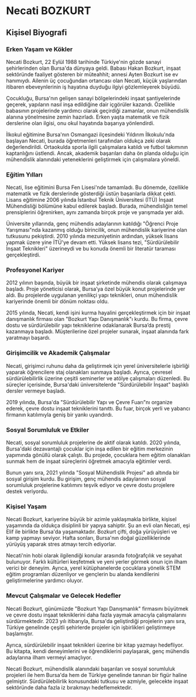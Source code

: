 # Necati BOZKURT

## Kişisel Biyografi

### Erken Yaşam ve Kökler

Necati Bozkurt, 22 Eylül 1988 tarihinde Türkiye'nin gözde sanayi şehirlerinden olan Bursa'da dünyaya geldi. Babası Hakan Bozkurt, inşaat sektöründe faaliyet gösteren bir müteahhit; annesi Ayten Bozkurt ise ev hanımıydı. Ailenin üç çocuğundan ortancası olan Necati, küçük yaşlarından itibaren ebeveynlerinin iş hayatına duyduğu ilgiyi gözlemleyerek büyüdü. 

Çocukluğu, Bursa'nın gelişen sanayi bölgelerindeki inşaat şantiyelerinde geçerek, yapıların nasıl inşa edildiğine dair içgörüler kazandı. Özellikle babasının projelerinde yardımcı olarak geçirdiği zamanlar, onun mühendislik alanına yönelmesine zemin hazırladı. Erken yaşta matematik ve fizik derslerine olan ilgisi, onu okul hayatında başarıya yönlendirdi.

İlkokul eğitimine Bursa'nın Osmangazi ilçesindeki Yıldırım İlkokulu'nda başlayan Necati, burada öğretmenleri tarafından oldukça zeki olarak değerlendirildi. Ortaokulda sporla ilgili çalışmalara katıldı ve futbol takımının kaptanlığını üstlendi. Ancak, akademik başarıları daha ön planda olduğu için mühendislik alanındaki yeteneklerini geliştirmek için çalışmalara yöneldi.

### Eğitim Yılları

Necati, lise eğitimini Bursa Fen Lisesi'nde tamamladı. Bu dönemde, özellikle matematik ve fizik derslerinde gösterdiği üstün başarılarla dikkat çekti. Lisans eğitimine 2006 yılında İstanbul Teknik Üniversitesi (İTÜ) İnşaat Mühendisliği bölümüne kabul edilerek başladı. Burada, mühendisliğin temel prensiplerini öğrenirken, aynı zamanda birçok proje ve yarışmada yer aldı. 

Üniversite yıllarında, genç mühendis adaylarının katıldığı "Öğrenci Proje Yarışması"nda kazanmış olduğu birincilik, onun mühendislik kariyerine olan tutkusunu pekiştirdi. 2010 yılında mezuniyetinin ardından, yüksek lisans yapmak üzere yine İTÜ'ye devam etti. Yüksek lisans tezi, "Sürdürülebilir İnşaat Teknikleri" üzerineydi ve bu konuda önemli bir literatür taraması gerçekleştirdi.

### Profesyonel Kariyer

2012 yılının başında, büyük bir inşaat şirketinde mühendis olarak çalışmaya başladı. Proje yöneticisi olarak, Bursa’ya özel büyük konut projelerinde yer aldı. Bu projelerde uygulanan yenilikçi yapı teknikleri, onun mühendislik kariyerinde önemli bir dönüm noktası oldu. 

2015 yılında, Necati, kendi işini kurma hayalini gerçekleştirmek için bir inşaat danışmanlık firması olan "Bozkurt Yapı Danışmanlık"ı kurdu. Bu firma, çevre dostu ve sürdürülebilir yapı tekniklerine odaklanarak Bursa’da prestij kazanmaya başladı. Müşterilerine özel projeler sunarak, inşaat alanında fark yaratmayı başardı.

### Girişimcilik ve Akademik Çalışmalar

Necati, girişimci ruhunu daha da geliştirmek için yerel üniversitelerle işbirliği yaparak öğrencilere staj olanakları sunmaya başladı. Ayrıca, çevresel sürdürülebilirlik üzerine çeşitli seminerler ve atölye çalışmaları düzenledi. Bu süreçler içerisinde, Bursa'daki üniversitelerde "Sürdürülebilir İnşaat" başlıklı dersler vermeye başladı. 

2019 yılında, Bursa'da "Sürdürülebilir Yapı ve Çevre Fuarı"nı organize ederek, çevre dostu inşaat tekniklerini tanıttı. Bu fuar, birçok yerli ve yabancı firmanın katılımıyla geniş bir yankı uyandırdı.

### Sosyal Sorumluluk ve Etkiler

Necati, sosyal sorumluluk projelerine de aktif olarak katıldı. 2020 yılında, Bursa'daki dezavantajlı çocuklar için inşa edilen bir eğitim merkezinin yapımında gönüllü olarak çalıştı. Bu projede, çocuklara hem eğitim olanakları sunmak hem de inşaat süreçlerini öğretmek amacıyla eğitimler verdi.

Bunun yanı sıra, 2021 yılında "Sosyal Mühendislik Projesi" adı altında bir sosyal girişim kurdu. Bu girişim, genç mühendis adaylarının sosyal sorumluluk projelerine katılımını teşvik ediyor ve çevre dostu projelere destek veriyordu.

### Kişisel Yaşam

Necati Bozkurt, kariyerine büyük bir azimle yaklaşmakla birlikte, kişisel yaşamında da oldukça disiplinli bir yapıya sahiptir. Şu an evli olan Necati, eşi Elif ile birlikte Bursa'da yaşamaktadır. Bozkurt çifti, doğa yürüyüşleri ve kamp yapmayı seviyor. Hafta sonları, Bursa'nın doğal güzelliklerinde yürüyüş yaparak stres atmayı tercih ediyorlar.

Necati'nin hobi olarak ilgilendiği konular arasında fotoğrafçılık ve seyahat bulunuyor. Farklı kültürleri keşfetmek ve yeni yerler görmek onun için ilham verici bir deneyim. Ayrıca, yerel kütüphanelerde çocuklara yönelik STEM eğitim programları düzenliyor ve gençlerin bu alanda kendilerini geliştirmelerine yardımcı oluyor.

### Mevcut Çalışmalar ve Gelecek Hedefler

Necati Bozkurt, günümüzde "Bozkurt Yapı Danışmanlık" firmasını büyütmek ve çevre dostu inşaat tekniklerini daha fazla yaymak amacıyla çalışmalarını sürdürmektedir. 2023 yılı itibarıyla, Bursa'da geliştirdiği projelerin yanı sıra, Türkiye genelinde çeşitli şehirlerde projeler için işbirlikleri geliştirmeye başlamıştır.

Ayrıca, sürdürülebilir inşaat teknikleri üzerine bir kitap yazmayı hedefliyor. Bu kitapta, kendi deneyimlerini ve öğrendiklerini paylaşarak, genç mühendis adaylarına ilham vermeyi amaçlıyor. 

Necati Bozkurt, mühendislik alanındaki başarıları ve sosyal sorumluluk projeleri ile hem Bursa'da hem de Türkiye genelinde tanınan bir figür haline gelmiştir. Sürdürülebilirlik konusundaki tutkusu ve azmiyle, gelecekte inşaat sektöründe daha fazla iz bırakmayı hedeflemektedir.